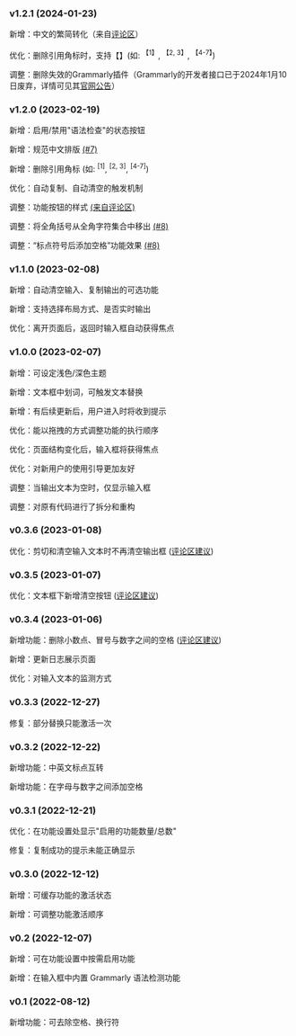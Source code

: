 ### v1.2.1 (2024-01-23)

新增：中文的繁简转化（来自[评论区](https://www.bilibili.com/video/BV1ZG4y1N7oM/?vd_source=7490b187b13c8874f7ba5e1d47db63d7#reply191768370000)）

优化：删除引用角标时，支持【】(如: <sup>【1】</sup>, <sup>【2, 3】</sup>, <sup>【4-7】</sup>)

调整：删除失效的Grammarly插件（Grammarly的开发者接口已于2024年1月10日废弃，详情可见其[官网公告](https://developer.grammarly.com/)）

### v1.2.0 (2023-02-19)

新增：启用/禁用"语法检查"的状态按钮

新增：规范中文排版 [(#7)](https://github.com/laorange/paper-assistant/issues/7)

新增：删除引用角标 (如: <sup>[1]</sup>, <sup>[2, 3]</sup>, <sup>[4-7]</sup>)

优化：自动复制、自动清空的触发机制

调整：功能按钮的样式 [(来自评论区)](https://www.bilibili.com/video/BV1ZG4y1N7oM/#reply152210013200)

调整：将全角括号从全角字符集合中移出 [(#8)](https://github.com/laorange/paper-assistant/issues/8)

调整：“标点符号后添加空格”功能效果 [(#8)](https://github.com/laorange/paper-assistant/issues/8#issuecomment-1432508145)

### v1.1.0 (2023-02-08)

新增：自动清空输入、复制输出的可选功能

新增：支持选择布局方式、是否实时输出

优化：离开页面后，返回时输入框自动获得焦点

### v1.0.0 (2023-02-07)

新增：可设定浅色/深色主题

新增：文本框中划词，可触发文本替换

新增：有后续更新后，用户进入时将收到提示

优化：能以拖拽的方式调整功能的执行顺序

优化：页面结构变化后，输入框将获得焦点

优化：对新用户的使用引导更加友好

调整：当输出文本为空时，仅显示输入框

调整：对原有代码进行了拆分和重构

### v0.3.6 (2023-01-08)

优化：剪切和清空输入文本时不再清空输出框 ([评论区建议](https://www.bilibili.com/video/BV1T24y1X78w/#reply145757356944))

### v0.3.5 (2023-01-07)

优化：文本框下新增清空按钮 ([评论区建议](https://www.bilibili.com/video/BV1T24y1X78w/#reply145609989120))

### v0.3.4 (2023-01-06)

新增功能：删除小数点、冒号与数字之间的空格 ([评论区建议](https://www.bilibili.com/video/BV1T24y1X78w/#reply145368905056))

新增：更新日志展示页面

优化：对输入文本的监测方式

### v0.3.3 (2022-12-27)

修复：部分替换只能激活一次

### v0.3.2 (2022-12-22)

新增功能：中英文标点互转

新增功能：在字母与数字之间添加空格

### v0.3.1 (2022-12-21)

优化：在功能设置处显示"启用的功能数量/总数"

修复：复制成功的提示未能正确显示

### v0.3.0 (2022-12-12)

新增：可缓存功能的激活状态

新增：可调整功能激活顺序

### v0.2 (2022-12-07)

新增：可在功能设置中按需启用功能

新增：在输入框中内置 Grammarly 语法检测功能

### v0.1 (2022-08-12)

新增功能：可去除空格、换行符
